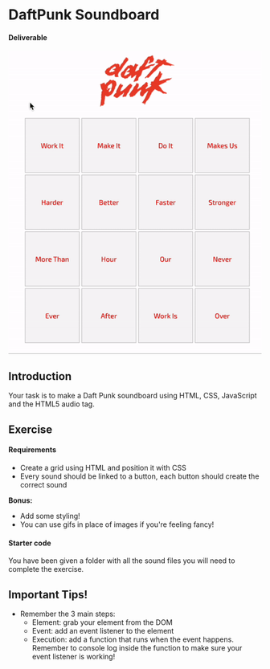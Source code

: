 DaftPunk Soundboard
=====

#### Deliverable

![Image](example.gif)



## Introduction

Your task is to make a Daft Punk soundboard using HTML, CSS, JavaScript and the HTML5 audio tag.

## Exercise

#### Requirements

- Create a grid using HTML and position it with CSS
- Every sound should be linked to a button, each button should create the correct sound

**Bonus:**

- Add some styling!
- You can use gifs in place of images if you're feeling fancy!

#### Starter code

You have been given a folder with all the sound files you will need to complete the exercise.

## Important Tips!
- Remember the 3 main steps:
  - Element: grab your element from the DOM
  - Event: add an event listener to the element
  - Execution: add a function that runs when the event happens. Remember to console log inside the function to make sure your event listener is working!
